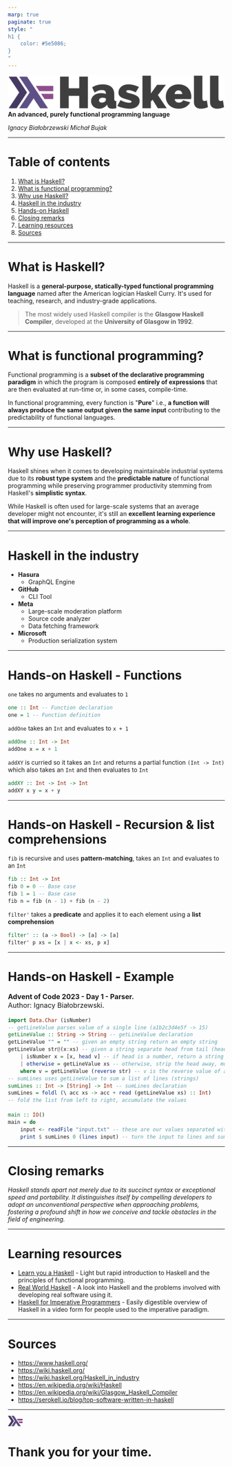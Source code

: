 ```yaml
---
marp: true
paginate: true
style: "
h1 {
    color: #5e5086;
}
"
---
```


![](static/haskell_brand.svg)
**An advanced, purely functional programming language**

_Ignacy Białobrzewski
Michał Bujak_

---

# Table of contents

1. <a href="#3">What is Haskell?</a>
2. <a href="#4">What is functional programming?</a>
3. <a href="#5">Why use Haskell?</a>
4. <a href="#6">Haskell in the industry</a>
5. <a href="#7">Hands-on Haskell</a>
6. <a href="#10">Closing remarks</a>
7. <a href="#11">Learning resources</a>
8. <a href="#12">Sources</a>

---

# What is Haskell?

Haskell is a **general-purpose, statically-typed functional programming language** named after the American logician Haskell Curry. It's used for teaching, research, and industry-grade applications.

> The most widely used Haskell compiler is the **Glasgow Haskell Compiler**, developed at the **University of Glasgow in 1992**.

---

# What is functional programming?

Functional programming is a **subset of the declarative programming paradigm** in which the program is composed **entirely of expressions** that are then evaluated at run-time or, in some cases, compile-time.

In functional programming, every function is "**Pure**" i.e., **a function will always produce the same output given the same input** contributing to the predictability of functional languages.

---

# Why use Haskell?

Haskell shines when it comes to developing maintainable industrial systems due to its **robust type system** and the **predictable nature** of functional programming while preserving programmer productivity stemming from Haskell's **simplistic syntax**.

While Haskell is often used for large-scale systems that an average developer might not encounter, it's still an **excellent learning experience that will improve one's perception of programming as a whole**.

---

# Haskell in the industry

-   **Hasura**
    -   GraphQL Engine
-   **GitHub**
    -   CLI Tool
-   **Meta**
    -   Large-scale moderation platform
    -   Source code analyzer
    -   Data fetching framework
-   **Microsoft**
    -   Production serialization system

---

# Hands-on Haskell - Functions

`one` takes no arguments and evaluates to `1`

```hs
one :: Int -- Function declaration
one = 1 -- Function definition
```

`addOne` takes an `Int` and evaluates to `x + 1`

```hs
addOne :: Int -> Int
addOne x = x + 1
```

`addXY` is curried so it takes an `Int` and returns a partial function `(Int -> Int)` which also takes an `Int` and then evaluates to `Int`

```hs
addXY :: Int -> Int -> Int
addXY x y = x + y
```

---

# Hands-on Haskell - Recursion & list comprehensions

`fib` is recursive and uses **pattern-matching**, takes an `Int` and evaluates to an `Int`

```hs
fib :: Int -> Int
fib 0 = 0 -- Base case
fib 1 = 1 -- Base case
fib n = fib (n - 1) + fib (n - 2)
```

`filter'` takes a **predicate** and applies it to each element using a **list comprehension**

```hs
filter' :: (a -> Bool) -> [a] -> [a]
filter' p xs = [x | x <- xs, p x]
```

---

# Hands-on Haskell - Example

<p style="font-size: medium; margin-bottom: 0; font-weight: bold">Advent of Code 2023 - Day 1 - Parser.</p>
<p style="font-size: medium; margin-top: 0">Author: Ignacy Białobrzewski.</p>

```hs
import Data.Char (isNumber)
-- getLineValue parses value of a single line (a1b2c3d4e5f -> 15)
getLineValue :: String -> String -- getLineValue declaration
getLineValue "" = "" -- given an empty string return an empty string
getLineValue str@(x:xs) -- given a string separate head from tail (head:tail)
    | isNumber x = [x, head v] -- if head is a number, return a string
    | otherwise = getLineValue xs -- otherwise, strip the head away, move on
    where v = getLineValue (reverse str) -- v is the reverse value of a line
-- sumLines uses getLineValue to sum a list of lines (strings)
sumLines :: Int -> [String] -> Int -- sumLines declaration
sumLines = foldl (\ acc xs -> acc + read (getLineValue xs) :: Int)
-- fold the list from left to right, accumulate the values

main :: IO()
main = do
    input <- readFile "input.txt" -- these are our values separated with "\n"
    print $ sumLines 0 (lines input) -- turn the input to lines and sum them
```

---

# Closing remarks

_Haskell stands apart not merely due to its succinct syntax or exceptional speed and portability. It distinguishes itself by compelling developers to adopt an unconventional perspective when approaching problems, fostering a profound shift in how we conceive and tackle obstacles in the field of engineering._

---

# Learning resources

-   <a href="http://learnyouahaskell.com/">Learn you a Haskell</a> - Light but rapid introduction to Haskell and the principles of functional programming.
-   <a href="https://book.realworldhaskell.org/">Real World Haskell</a> - A look into Haskell and the problems involved with developing real software using it.
-   <a href="https://www.youtube.com/watch?v=Vgu82wiiZ90">Haskell for Imperative Programmers</a> - Easily digestible overview of Haskell in a video form for people used to the imperative paradigm.

---

# Sources

-   https://www.haskell.org/
-   https://wiki.haskell.org/
-   https://wiki.haskell.org/Haskell_in_industry
-   https://en.wikipedia.org/wiki/Haskell
-   https://en.wikipedia.org/wiki/Glasgow_Haskell_Compiler
-   https://serokell.io/blog/top-software-written-in-haskell

---

![height:100](static/haskell_logo.svg)

# Thank you for your time.
